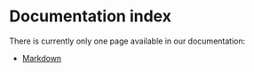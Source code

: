 # Documentation index

There is currently only one page available in our documentation:

- [Markdown](markdown)
